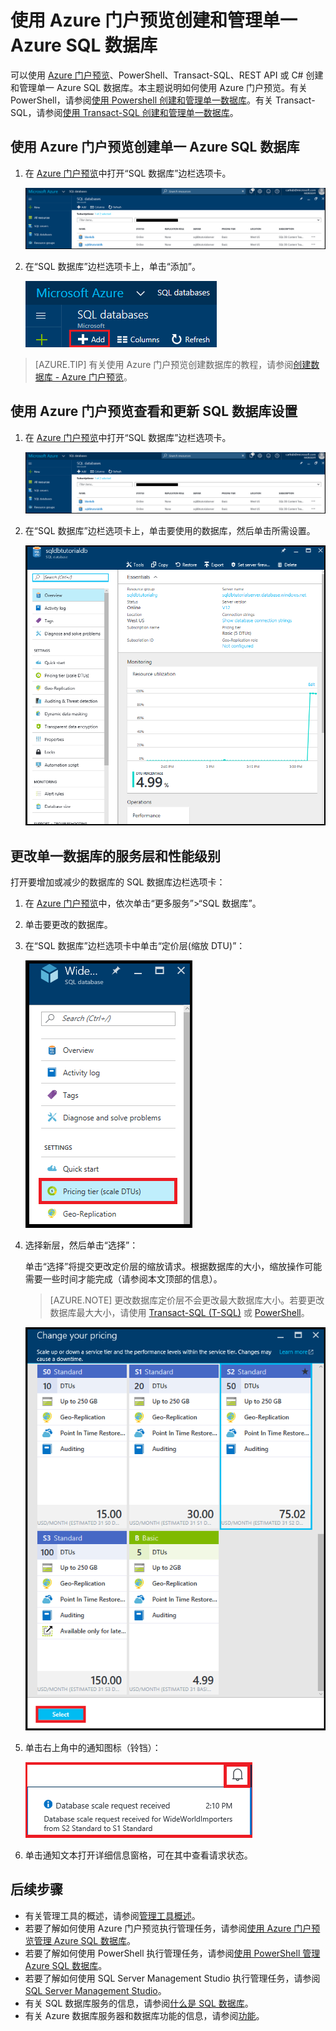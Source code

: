 <properties
    pageTitle="Azure 门户预览：创建和管理单一 Azure SQL 数据库 | Azure"
    description="快速参考：如何使用 Azure 门户预览创建和管理单一 Azure SQL 数据库"
    services="sql-database"
    documentationcenter=""
    author="CarlRabeler"
    manager="jhubbard"
    editor="" />
<tags
    ms.service="sql-database"
    ms.custom="single databases"
    ms.devlang="NA"
    ms.workload="data-management"
    ms.topic="article"
    ms.tgt_pltfrm="NA"
    ms.date="02/06/2017"
    wacn.date="03/24/2017"
    ms.author="carlrab" />  


# 使用 Azure 门户预览创建和管理单一 Azure SQL 数据库

可以使用 [Azure 门户预览](https://portal.azure.cn/)、PowerShell、Transact-SQL、REST API 或 C# 创建和管理单一 Azure SQL 数据库。本主题说明如何使用 Azure 门户预览。有关 PowerShell，请参阅[使用 Powershell 创建和管理单一数据库](/documentation/articles/sql-database-manage-single-databases-powershell/)。有关 Transact-SQL，请参阅[使用 Transact-SQL 创建和管理单一数据库](/documentation/articles/sql-database-manage-single-databases-tsql/)。

## 使用 Azure 门户预览创建单一 Azure SQL 数据库

1. 在 [Azure 门户预览](https://portal.azure.cn/)中打开“SQL 数据库”边栏选项卡。

    ![SQL 数据库](./media/sql-database-get-started/sql-databases.png)  

2. 在“SQL 数据库”边栏选项卡上，单击“添加”。

    ![添加 sql 数据库](./media/sql-database-get-started/add-sql-database.png)  


> [AZURE.TIP]
>有关使用 Azure 门户预览创建数据库的教程，请参阅[创建数据库 - Azure 门户预览](/documentation/articles/sql-database-get-started/)。
>    

## 使用 Azure 门户预览查看和更新 SQL 数据库设置

1. 在 [Azure 门户预览](https://portal.azure.cn/)中打开“SQL 数据库”边栏选项卡。

    ![SQL 数据库](./media/sql-database-get-started/sql-databases.png)  


2. 在“SQL 数据库”边栏选项卡上，单击要使用的数据库，然后单击所需设置。

    ![新建示例 db 边栏选项卡](./media/sql-database-get-started/new-sample-db-blade.png)  


## 更改单一数据库的服务层和性能级别
打开要增加或减少的数据库的 SQL 数据库边栏选项卡：

1. 在 [Azure 门户预览](https://portal.azure.cn)中，依次单击“更多服务”>“SQL 数据库”。
2. 单击要更改的数据库。
3. 在“SQL 数据库”边栏选项卡中单击“定价层(缩放 DTU)”：
   
   ![定价层](./media/sql-database-manage-single-database-portal/new-tier.png)  
4. 选择新层，然后单击“选择”：
   
   单击“选择”将提交更改定价层的缩放请求。根据数据库的大小，缩放操作可能需要一些时间才能完成（请参阅本文顶部的信息）。
   
   > [AZURE.NOTE]
   >更改数据库定价层不会更改最大数据库大小。若要更改数据库最大大小，请使用 [Transact-SQL (T-SQL)](https://msdn.microsoft.com/zh-cn/library/mt574871.aspx) 或 [PowerShell](https://msdn.microsoft.com/zh-cn/library/mt619433.aspx)。
   > 
   > 
   
   ![选择定价层](./media/sql-database-manage-single-database-portal/choose-tier.png)  
5. 单击右上角中的通知图标（铃铛）：
   
   ![通知](./media/sql-database-manage-single-database-portal/scale-notification.png)
6. 单击通知文本打开详细信息窗格，可在其中查看请求状态。

## 后续步骤
* 有关管理工具的概述，请参阅[管理工具概述](/documentation/articles/sql-database-manage-overview/)。
* 若要了解如何使用 Azure 门户预览执行管理任务，请参阅[使用 Azure 门户预览管理 Azure SQL 数据库](/documentation/articles/sql-database-manage-portal/)。
* 若要了解如何使用 PowerShell 执行管理任务，请参阅[使用 PowerShell 管理 Azure SQL 数据库](/documentation/articles/sql-database-manage-powershell/)。
* 若要了解如何使用 SQL Server Management Studio 执行管理任务，请参阅 [SQL Server Management Studio](/documentation/articles/sql-database-manage-azure-ssms/)。
* 有关 SQL 数据库服务的信息，请参阅[什么是 SQL 数据库](/documentation/articles/sql-database-technical-overview/)。
* 有关 Azure 数据库服务器和数据库功能的信息，请参阅[功能](/documentation/articles/sql-database-features/)。

<!---HONumber=Mooncake_0320_2017-->